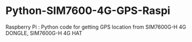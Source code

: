 # Python-SIM7600-4G-GPS-Raspi
Raspberry Pi : Python code for getting GPS location from SIM7600G-H 4G DONGLE, SIM7600G-H 4G HAT 
